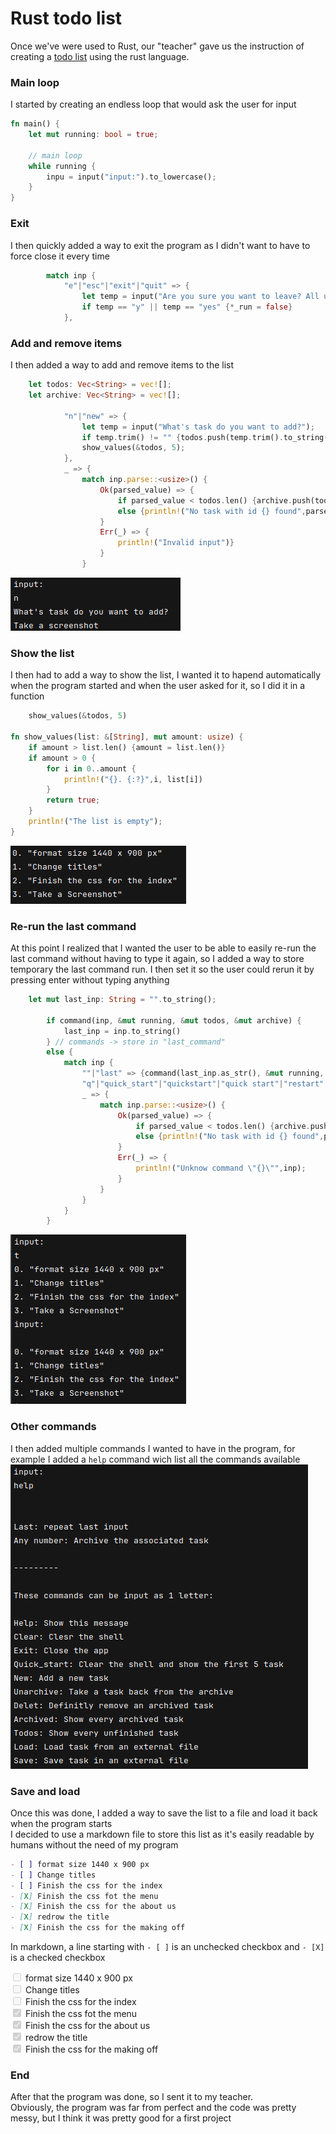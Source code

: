 # Rust todo list <Badge type="tip" text="Rust" />

Once we've were used to Rust, our "teacher" gave us the instruction of creating a [todo list](https://github.com/Rignchen/todo_rust) using the rust language.

### Main loop
I started by creating an endless loop that would ask the user for input
```rust
fn main() {
	let mut running: bool = true;
	
	// main loop
	while running {
		inpu = input("input:").to_lowercase();
	}
}
```

### Exit
I then quickly added a way to exit the program as I didn't want to have to force close it every time
```rust
		match inp {
			"e"|"esc"|"exit"|"quit" => {
				let temp = input("Are you sure you want to leave? All unsaved modification will be lost [y/n]").to_lowercase();
				if temp == "y" || temp == "yes" {*_run = false}
			},
```

### Add and remove items
I then added a way to add and remove items to the list
```rust
	let todos: Vec<String> = vec![];
	let archive: Vec<String> = vec![];

			"n"|"new" => {
				let temp = input("What's task do you want to add?");
				if temp.trim() != "" {todos.push(temp.trim().to_string())};
				show_values(&todos, 5);
			},
			_ => {
				match inp.parse::<usize>() {
					Ok(parsed_value) => {
						if parsed_value < todos.len() {archive.push(todos.remove(parsed_value))}
						else {println!("No task with id {} found",parsed_value)}
					}
					Err(_) => {
						println!("Invalid input")}
					}
				}
```
![add new task](../../../images/jobtrek/rust_todo/new_task.png)<br>

### Show the list
I then had to add a way to show the list, I wanted it to hapend automatically when the program started and when the user asked for it, so I did it in a function
```rust
    show_values(&todos, 5)

fn show_values(list: &[String], mut amount: usize) {
	if amount > list.len() {amount = list.len()}
	if amount > 0 {
		for i in 0..amount {
			println!("{}. {:?}",i, list[i])
		}
		return true;
	}
	println!("The list is empty");
}
```
![show todo list](../../../images/jobtrek/rust_todo/show_list.png)<br>

### Re-run the last command
At this point I realized that I wanted the user to be able to easily re-run the last command without having to type it again,
so I added a way to store temporary the last command run. I then set it so the user could rerun it by pressing enter without typing anything
```rust
	let mut last_inp: String = "".to_string();
    
        if command(inp, &mut running, &mut todos, &mut archive) {
			last_inp = inp.to_string()
		} // commands -> store in "last_command"
		else {																									 // commands -> not store in "last_command"
			match inp {
				""|"last" => {command(last_inp.as_str(), &mut running, &mut todos, &mut archive);},
				"q"|"quick_start"|"quickstart"|"quick start"|"restart"|"reset" => start(&todos),
				_ => {
					match inp.parse::<usize>() {
						Ok(parsed_value) => {
							if parsed_value < todos.len() {archive.push(todos.remove(parsed_value))}
							else {println!("No task with id {} found",parsed_value)}
						}
						Err(_) => {
							println!("Unknow command \"{}\"",inp);
						}
					}
				}
			}
		}
```
![re-run last command](../../../images/jobtrek/rust_todo/rerun_command.png)<br>

### Other commands
I then added multiple commands I wanted to have in the program, for example I added a `help` command wich list all the commands available
![help command](../../../images/jobtrek/rust_todo/help.png)<br>

### Save and load
Once this was done, I added a way to save the list to a file and load it back when the program starts<br>
I decided to use a markdown file to store this list as it's easily readable by humans without the need of my program<br>
```md
- [ ] format size 1440 x 900 px
- [ ] Change titles
- [ ] Finish the css for the index
- [X] Finish the css fot the menu
- [X] Finish the css for the about us
- [X] redrow the title
- [X] Finish the css for the making off
```
In markdown, a line starting with `- [ ]` is an unchecked checkbox and `- [X]` is a checked checkbox<br>

<input type="checkbox" disabled> format size 1440 x 900 px<br>
<input type="checkbox" disabled> Change titles<br>
<input type="checkbox" disabled> Finish the css for the index<br>
<input type="checkbox" checked disabled> Finish the css fot the menu<br>
<input type="checkbox" checked disabled> Finish the css for the about us<br>
<input type="checkbox" checked disabled> redrow the title<br>
<input type="checkbox" checked disabled> Finish the css for the making off<br>

### End
After that the program was done, so I sent it to my teacher.<br>
Obviously, the program was far from perfect and the code was pretty messy, but I think it was pretty good for a first project
